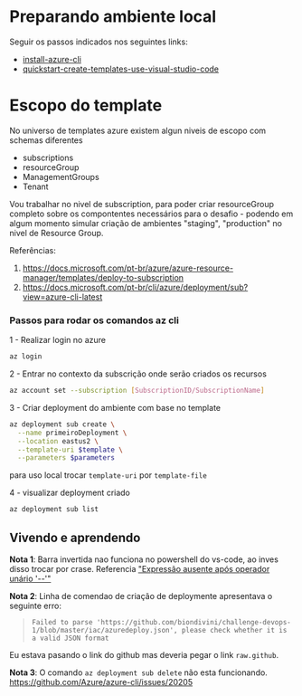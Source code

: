 # Preparando ambiente local
Seguir os passos indicados nos seguintes links:
* [install-azure-cli](https://docs.microsoft.com/en-us/cli/azure/install-azure-cli-windows?tabs=azure-cli)
* [quickstart-create-templates-use-visual-studio-code](https://docs.microsoft.com/en-us/azure/azure-resource-manager/templates/quickstart-create-templates-use-visual-studio-code?tabs=CLI)

# Escopo do template
No universo de templates azure existem algun niveis de escopo com schemas diferentes
* subscriptions
* resourceGroup
* ManagementGroups 
* Tenant

Vou trabalhar no nivel de subscription, para poder criar resourceGroup completo sobre os compontentes necessários para o desafio - podendo em algum momento simular criação de ambientes "staging", "production" no nivel de Resource Group.

Referências:
1. https://docs.microsoft.com/pt-br/azure/azure-resource-manager/templates/deploy-to-subscription
2. https://docs.microsoft.com/pt-br/cli/azure/deployment/sub?view=azure-cli-latest

### Passos para rodar os comandos az cli
1 - Realizar login no azure
``` bash
az login
```
2 - Entrar no contexto da subscrição onde serão criados os recursos
``` bash
az account set --subscription [SubscriptionID/SubscriptionName]
```
3 - Criar deployment do ambiente com base no template
``` bash
az deployment sub create \
  --name primeiroDeployment \
  --location eastus2 \
  --template-uri $template \
  --parameters $parameters
```
para uso local trocar `template-uri` por `template-file`

4 - visualizar deployment criado
``` bash
az deployment sub list
```

## Vivendo e aprendendo
<b>Nota 1</b>: Barra invertida nao funciona no powershell do vs-code, ao inves disso trocar por crase. Referencia ["Expressão ausente após operador unário '--'"](https://pt.stackoverflow.com/questions/419382/express%C3%A3o-ausente-ap%C3%B3s-operador-un%C3%A1rio-ao-tentar-instalar-o-postgres-pelo)

<b>Nota 2</b>: Linha de comendao de criação de deploymente apresentava o seguinte erro: 
> `Failed to parse 'https://github.com/biondivini/challenge-devops-1/blob/master/iac/azuredeploy.json', please check whether it is a valid JSON format`

Eu estava pasando o link do github mas deveria pegar o link `raw.github`. 

<b>Nota 3</b>: O comando `az deployment sub delete` não esta funcionando. https://github.com/Azure/azure-cli/issues/20205